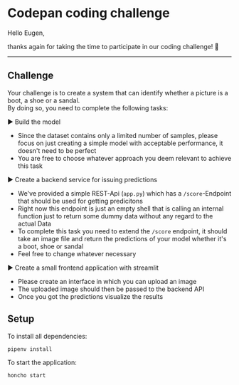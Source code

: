 # Codepan coding challenge

Hello Eugen, 

thanks again for taking the time to participate in our coding challenge! :raised_hands:

---
## Challenge
Your challenge is to create a system that can identify whether a picture is a boot, a shoe or a sandal.  
By doing so, you need to complete the following tasks:

:arrow_forward: Build the model
  - Since the dataset contains only a limited number of samples, please focus on just creating a simple model with acceptable performance, it doesn't need to be perfect
  - You are free to choose whatever approach you deem relevant to achieve this task

:arrow_forward: Create a backend service for issuing predictions
  - We've provided a simple REST-Api (`app.py`) which has a `/score`-Endpoint that should be used for getting predicitons
  - Right now this endpoint is just an empty shell that is calling an internal function just to return some dummy data without any regard to the actual Data
  - To complete this task you need to extend the `/score` endpoint, it should take an image file and return the predictions of your model whether it's a boot, shoe or sandal
  - Feel free to change whatever necessary

:arrow_forward: Create a small frontend application with streamlit
  - Please create an interface in which you can upload an image
  - The uploaded image should then be passed to the backend API
  - Once you got the predictions visualize the results




## Setup

To install all dependencies:

```
pipenv install
```


To start the application:

```
honcho start
```
